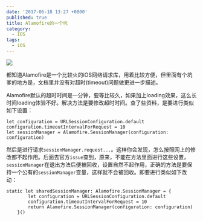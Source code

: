```yaml
---
date: '2017-06-18 13:27 +0800'
published: true
title: Alamofire的一个坑
category:
  - IOS
tags:
  - iOS
---
```

<img src="http://afirsraftgarrier.qiniudn.com/alamofire.png" class="full-image" />

都知道Alamofire是一个比较火的iOS网络请求库，用着比较方便，但里面有个坑爹的地方是，文档里并没有对超时(timeout)问题做更进一步描述。

Alamofire默认的超时时间是一分钟，要等比较久，如果加上loading效果，这么长时间loading体验不好。解决方法是要修改超时时间。查了些资料，是要进行类似如下设置：
    
```
let configuration = URLSessionConfiguration.default
configuration.timeoutIntervalForRequest = 10
let sessionManager = Alamofire.SessionManager(configuration: configuration)
```

然后是进行请求`sessionManager.request...`。这样你会发现，怎么按照网上的修改都不起作用。后面去官方`issue`查到，原来，不能在方法里面进行这些设置，`sessionManager`在退出方法后便被回收，设置自然不起作用，正确的方法是要保持一个公有的`sessionManager`变量，这样就不会被回收。即要进行类似如下改动：
    
```
static let sharedSessionManager: Alamofire.SessionManager = {
        let configuration = URLSessionConfiguration.default
        configuration.timeoutIntervalForRequest = 10
        return Alamofire.SessionManager(configuration: configuration)
    }()
```
